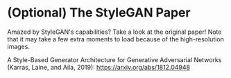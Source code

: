 # (Optional) The StyleGAN Paper

Amazed by StyleGAN's capabilities? Take a look at the original paper! Note that it may take a few extra moments to load because of the high-resolution images.

A Style-Based Generator Architecture for Generative Adversarial Networks (Karras, Laine, and Aila, 2019): https://arxiv.org/abs/1812.04948